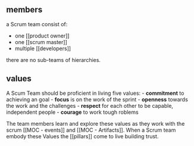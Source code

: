 ## members

a Scrum team consist of:
- one [[product owner]]
- one [[scrum master]]
- multiple [[developers]]

there are no sub-teams of hierarchies. 

## values
A Scum Team should be proficient in living five values:
	- **commitment** to achieving an goal
	- **focus** is on the work of the sprint
	- **openness** towards the work and the challenges
	- **respect** for each other to be capable, independent people
	- **courage** to work tough roblems

The team members learn and explore these values as they work with the scrum [[MOC - events]] and [[MOC - Artifacts]]. When a Scrum team embody these Values the [[pillars]] come to live building trust.

